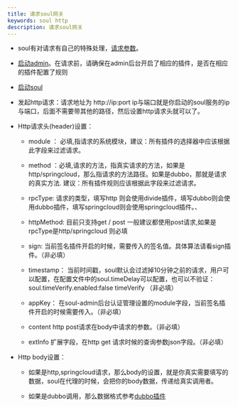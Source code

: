 ```yaml
---
title: 请求soul网关
keywords: soul http
description: 请求soul网关
---
```




* soul有对请求有自己的特殊处理，[请求参数](request.md)。

* [启动admin](admin.md)。在请求前，请确保在admin后台开启了相应的插件，是否在相应的插件配置了规则  

* [启动soul](server.md)

* 发起http请求：请求地址为 http://ip:port   ip与端口就是你启动的soul服务的ip与端口，后面不需要带其他的路径，然后设置http请求头就可以了。

* Http请求头(header)设置：

     * module ： 必填,指请求的系统模块，建议：所有插件的选择器中应该根据此字段来过滤请求。

     * method ：必填,请求的方法，指真实请求的方法，如果是http/springcloud，那么指请求的方法路径。如果是dubbo，那就是请求的真实方法.
                 建议：所有插件规则应该根据此字段来过滤请求。  
                  
     * rpcType: 请求的类型，填写http 则会使用divide插件，填写dubbo则会使用dubbo插件，填写springcloud则会使用springcloud插件。、

     * httpMethod: 目前只支持get / post 一般建议都使用post请求,如果是rpcType是http/springcloud 则必填

     * sign: 当前签名插件开启的时候，需要传入的签名值。具体算法请看sign插件。（非必填）

     * timestamp： 当前时间戳，soul默认会过滤掉10分钟之前的请求，用户可以配置，在配置文件中的soul.timeDelay可以配置，也可以不验证：soul.timeVerify.enabled:false timeVerify （非必填）

     * appKey： 在soul-admin后台认证管理设置的module字段，当前签名插件开启的时候需要传入。（非必填）

     * content http post请求在body中请求的参数。（非必填）
    
     * extInfo 扩展字段，在http get 请求时候的查询参数json字段。（非必填）

     
* Http body设置：
  
     * 如果是http,springcloud请求，那么body的设置，就是你真实需要填写的数据，soul在代理的时候，会把你的body数据，传递给真实调用者。

     * 如果是dubbo调用，那么数据格式参考[dubbo插件](dubbo.md)
